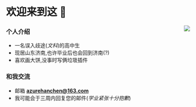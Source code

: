 # 欢迎来到这 👋
<img align="right" src="https://github-readme-stats.vercel.app/api?username=AzureHanChen&show_icons=true&hide_title=true" />

### 个人介绍

- 一名误入歧途(*文科*)的高中生
- 现居山东济南,也许毕业后也会回到济南(?)
- 喜欢画大饼,没事时写俩垃圾插件

### 和我交流
- 邮箱 **azurehanchen@163.com**
- 我可能会于三周内回复您的邮件(*学业紧张十分抱歉*)
